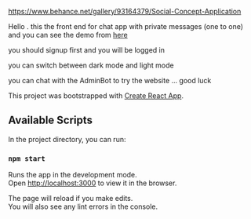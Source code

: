 https://www.behance.net/gallery/93164379/Social-Concept-Application

Hello . this the front end for chat app with private messages (one to one) 
and you can see the demo from [here](https://real-time-chat-web-application.herokuapp.com/)

you should signup first and you will be logged in

you can switch between dark mode and light mode

you can chat with the AdminBot to try the website ... good luck

This project was bootstrapped with [Create React App](https://github.com/facebook/create-react-app).

## Available Scripts

In the project directory, you can run:

### `npm start`

Runs the app in the development mode.<br />
Open [http://localhost:3000](http://localhost:3000) to view it in the browser.

The page will reload if you make edits.<br />
You will also see any lint errors in the console.

